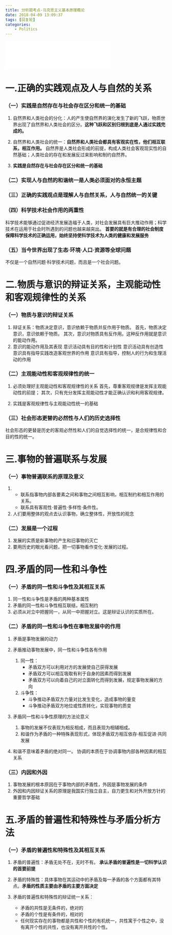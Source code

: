 ```yaml
---
title: 分析题考点-马克思主义基本原理概论
date: 2018-04-09 13:09:37
tags: [回复轮]
categories: 
	- Politics
---
```

<iframe frameborder="no" border="0" marginwidth="0" marginheight="0" width=330 height=86 src="//music.163.com/outchain/player?type=2&id=22796793&auto=1&height=66"></iframe>



# 一.正确的实践观点及人与自然的关系

### （一）实践是自然存在与社会存在区分和统一的基础
1. 自然界和人类社会的分化：人的产生使自然界的演化发生了新的飞跃，物质世界出现了自然界和人类社会的区分。**这种飞跃和区别归根到底是人通过实践完成的。**

2. 自然界和人类社会的统一：**自然界和人类社会都具有客观实在性，他们相互联系，相互作用。**
自然界是人类社会形成的前提，构成人类社会客观现实性的自然基础；人类社会的存在和发展反过来影响和制约自然界。

3. **实践是自然存在与社会存在区分和统一的基础**


### （二）实现人与自然的和谐统一是人类必须面对的永恒主题

### （三）正确的实践观点是理解人与自然关系，人与自然统一的关键


### （四）科学技术社会作用的两重性
科学技术能够通过促进经济发展造福于人类，对社会发展具有巨大推动作用；科学技术在运用于社会时所遇到的问题也越来越突出。
**首要的就是有合理的社会制度保障科学技术的正确运用，始终坚持使科学技术为人类的健康和发展服务**


### （五）当今世界出现了生态·环境·人口·资源等全球问题
不仅是一个自然问题·科学技术问题，而且是一个社会问题。



# 二.物质与意识的辩证关系，主观能动性和客观规律性的关系
### （一）物质与意识的辩证关系
1. 辩证关系：物质决定意识，意识依赖于物质并反作用于物质。
	首先，物质决定意识，意识依赖于物质。
	其次，意识对物质具有反作用。这种反作用就是意识的能动作用。
2. 意识的能动作用及其表现
	意识活动具有目的性和计划性
	意识活动具有创造性
	意识具有指导实践改造客观世界的作用
	意识具有指导，控制人的行为和生理活动的作用



### （二）主观能动性和客观规律性的统一
1. 必须处理好主观能动性和客观规律性的关系
首先，尊重客观规律是发挥主观能动性的前提；
其次，只有充分发挥主观能动性才能正确认识和利用客观规律。

2. 实践是客观规律性与主观能动性统一的基础


### （三）社会形态更替的必然性与人们的历史选择性
社会形态的更替是历史的客观必然性和人们的自觉选择性的统一，是合规律性和合目的性的统一。





# 三.事物的普遍联系与发展

### （一）事物普遍联系的原理及意义
1. - 联系指事物内部各要素之间和事物之间相互影响，相互制约和相互作用的关系。
   - 联系具有客观性·普遍性·多样性·条件性。
2. 人们要用整体的观点去认识事物，确立整体性，开放性的观念


### （二）发展是一个过程
1. 发展的实质是新事物的产生和旧事物的灭亡
2. 要用历史的眼光看问题，把一切事物看作变化·发展的过程。




# 四.矛盾的同一性和斗争性
### （一）矛盾的同一性和斗争性及其相互关系
1. 同一性和斗争性是矛盾的两种基本属性
2. 矛盾的同一性和斗争性相互联结，相互制约
3. 必须从对立中把握同一，从同一中把握对立。这是辩证认识的实质所在。


### （二）矛盾的同一性和斗争性在事物发展中的作用
1. 矛盾是事物发展的动力
2. 矛盾推动事物发展中，同一性和斗争性各有作用
	1. 同一性：
		- 矛盾双方可以利用对方的发展使自己获得发展
		- 矛盾双方可以相互吸取有利于自身的因素而得到发展
		- 矛盾双方可以向着自己的对立面转化而得到发展，规定事物发展的方向
	2. 斗争性：
		- 斗争推动矛盾双方力量对比发生变化，造成事物的量变
		- 斗争推动矛盾双方地位或性质转化，实现事物的质变

3. 矛盾同一性和斗争性原理的方法论意义
	1. 事物的发展不仅表现为相反相成，而且表现为相辅相成。
	2. 和谐作为矛盾的一种特殊表现形式，体现矛盾双方相互依存·相互促进·共同发展

4. 和谐不意味着矛盾的绝对同一。
	协调的本质在于协调事物内部各种因素的相互关系


### （三）内因和外因
1. 事物发展的根本原因在于事物内部的矛盾性，外因是事物发展的条件
2. 外因和内因辩证关系的原理是我国实行独立自主，自力更生和对外开放方针的重要哲学基础




# 五.矛盾的普遍性和特殊性与矛盾分析方法
### （一）矛盾的普遍性和特殊性及其相互关系
1. 矛盾的普遍性：矛盾无处不在，无时不有。
**承认矛盾的普遍性是一切科学认识的首要前提**

2. 矛盾的特殊性：具体事物在其运动中的矛盾及每一矛盾的各个方面都有其特点。**矛盾的性质主要由矛盾的主要方面决定**

3. 矛盾的普遍性和特殊性的辩证统一关系：
	- 矛盾的共性是无条件的，绝对的
	- 矛盾的个性是有条件的，相对的
	- 任何现实存在的事物都是共性和个性的有机统一，共性寓于个性之中，没有离开个性的共性，也没有离开共性的个性。